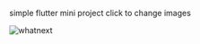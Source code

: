 simple flutter mini project 
click to change images



![whatnext](https://github.com/NitiponZZZZ/what-s-next-Flutter/assets/109139000/1068b1be-18ba-4c44-8956-988623ded0c8)
